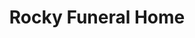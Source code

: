---
title: "Rocky Funeral Home"
url: /rocky-mountain-house/rocky-funeral-home/
shop: Bestattungen
---